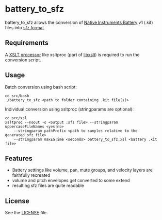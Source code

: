 battery_to_sfz
==============

battery_to_sfz allows the conversion of [Native Instruments Battery][1] v1 (.kit) files into [sfz format][2].

Requirements
------------

A [XSLT processor][3] like xsltproc (part of [libxslt][4]) is required to run the conversion script.

Usage
-----

Batch conversion using bash script:

    cd src/bash
    ./battery_to_sfz <path to folder containing .kit file(s)>


Individual conversion using xsltproc (stringparams are optional):

    cd src/xsl
    xsltproc --noout -o <output .sfz file> --stringparam uppercaseFileNames <yes|no>
        --stringparam pathPrefix <path to samples relative to the generated sfz file>
        --stringparam maxEGTime <seconds> battery_to_sfz.xsl <battery .kit file>

Features
--------

* Battery settings like volume, pan, mute groups, and velocity layers are faithfully recreated
* volume and pitch envelopes get converted to some extend
* resulting sfz files are quite readable

License
-------

See the [LICENSE](LICENSE) file.

[1]: http://www.native-instruments.com/en/products/producer/battery-3/
[2]: http://www.cakewalk.com/DevXchange/article.aspx?aid=108
[3]: http://en.wikipedia.org/wiki/XSLT#Processor_implementations
[4]: http://xmlsoft.org/XSLT/
